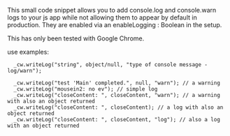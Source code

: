 This small code snippet allows you to add console.log and console.warn logs to your js app while not allowing them to appear by default in production. They are enabled via an enableLogging : Boolean in the setup.

This has only been tested with Google Chrome.
  
  use examples:  
  ```
    _cw.writeLog("string", object/null, "type of console message - log/warn");
    
    _cw.writeLog("test 'Main' completed.", null, "warn"); // a warning
    _cw.writeLog("mousein2: no ev"); // simple log
    _cw.writeLog("closeContent: ", closeContent, "warn"); // a warning with also an object returned
    _cw.writeLog("closeContent: ", closeContent); // a log with also an object returned
    _cw.writeLog("closeContent: ", closeContent, "log"); // also a log with an object returned
  ```
